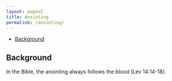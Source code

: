 ```yaml
---
layout: pagev2
title: Anointing
permalink: /anointing/
---
```

- [Background](#background)
## Background

In the Bible, the anointing always follows the blood (Lev 14:14-18). 

